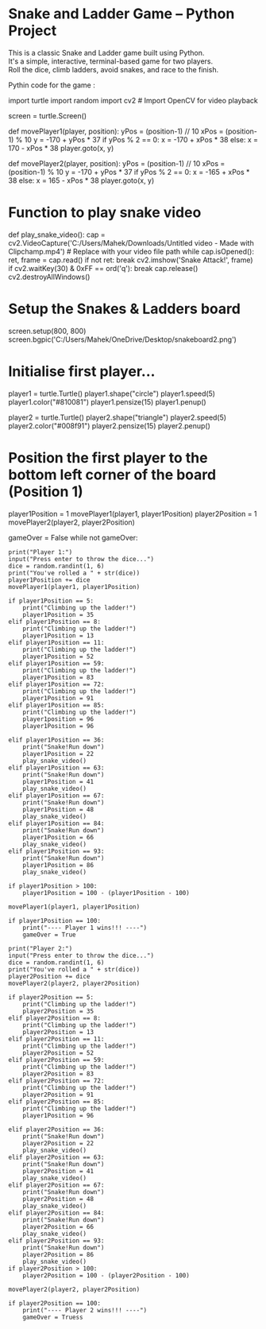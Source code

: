 # Snake and Ladder Game – Python Project

This is a classic Snake and Ladder game built using Python.  
It's a simple, interactive, terminal-based game for two players.  
Roll the dice, climb ladders, avoid snakes, and race to the finish.

Pythin code for the game :

import turtle
import random
import cv2  # Import OpenCV for video playback

screen = turtle.Screen()

def movePlayer1(player, position):
    yPos = (position-1) // 10
    xPos = (position-1) % 10
    y = -170 + yPos * 37
    if yPos % 2 == 0:
        x = -170 + xPos * 38
    else:
        x = 170 - xPos * 38
    player.goto(x, y)

def movePlayer2(player, position):
    yPos = (position-1) // 10
    xPos = (position-1) % 10
    y = -170 + yPos * 37
    if yPos % 2 == 0:
        x = -165 + xPos * 38
    else:
        x = 165 - xPos * 38
    player.goto(x, y)

# Function to play snake video
def play_snake_video():
    cap = cv2.VideoCapture('C:/Users/Mahek/Downloads/Untitled video - Made with Clipchamp.mp4')  # Replace with your video file path
    while cap.isOpened():
        ret, frame = cap.read()
        if not ret:
            break
        cv2.imshow('Snake Attack!', frame)
        if cv2.waitKey(30) & 0xFF == ord('q'):
            break
    cap.release()
    cv2.destroyAllWindows()

# Setup the Snakes & Ladders board
screen.setup(800, 800)
screen.bgpic('C:/Users/Mahek/OneDrive/Desktop/snakeboard2.png')
# Initialise first player...
player1 = turtle.Turtle()
player1.shape("circle")
player1.speed(5)
player1.color("#810081")
player1.pensize(15)
player1.penup()

player2 = turtle.Turtle()
player2.shape("triangle")
player2.speed(5)
player2.color("#008f91")
player2.pensize(15)
player2.penup()

# Position the first player to the bottom left corner of the board (Position 1)
player1Position = 1
movePlayer1(player1, player1Position)
player2Position = 1
movePlayer2(player2, player2Position)

gameOver = False
while not gameOver:

    print("Player 1:")
    input("Press enter to throw the dice...")
    dice = random.randint(1, 6)
    print("You've rolled a " + str(dice))
    player1Position += dice
    movePlayer1(player1, player1Position)
    
    if player1Position == 5:
        print("Climbing up the ladder!")
        player1Position = 35
    elif player1Position == 8:
        print("Climbing up the ladder!")
        player1Position = 13
    elif player1Position == 11:
        print("Climbing up the ladder!")
        player1Position = 52
    elif player1Position == 59:
        print("Climbing up the ladder!")
        player1Position = 83
    elif player1Position == 72:
        print("Climbing up the ladder!")
        player1Position = 91
    elif player1Position == 85:
        print("Climbing up the ladder!") 
        player1position = 96
        player1Position = 96
        
    elif player1Position == 36:
        print("Snake!Run down")
        player1Position = 22
        play_snake_video() 
    elif player1Position == 63:
        print("Snake!Run down")
        player1Position = 41
        play_snake_video() 
    elif player1Position == 67:
        print("Snake!Run down")
        player1Position = 48
        play_snake_video() 
    elif player1Position == 84:
        print("Snake!Run down")
        player1Position = 66
        play_snake_video() 
    elif player1Position == 93:
        print("Snake!Run down")
        player1Position = 86 
        play_snake_video() 
        
    if player1Position > 100:
        player1Position = 100 - (player1Position - 100)
    
    movePlayer1(player1, player1Position)

    if player1Position == 100:
        print("---- Player 1 wins!!! ----")
        gameOver = True

    print("Player 2:")
    input("Press enter to throw the dice...")
    dice = random.randint(1, 6)
    print("You've rolled a " + str(dice))
    player2Position += dice
    movePlayer2(player2, player2Position)

    if player2Position == 5:
        print("Climbing up the ladder!")
        player2Position = 35
    elif player2Position == 8:
        print("Climbing up the ladder!")
        player2Position = 13
    elif player2Position == 11:
        print("Climbing up the ladder!")
        player2Position = 52
    elif player2Position == 59:
        print("Climbing up the ladder!")
        player2Position = 83
    elif player2Position == 72:
        print("Climbing up the ladder!")
        player2Position = 91
    elif player2Position == 85:
        print("Climbing up the ladder!")
        player1Position = 96
    
    elif player2Position == 36:
        print("Snake!Run down")
        player2Position = 22
        play_snake_video() 
    elif player2Position == 63:
        print("Snake!Run down")
        player2Position = 41
        play_snake_video() 
    elif player2Position == 67:
        print("Snake!Run down")
        player2Position = 48
        play_snake_video() 
    elif player2Position == 84:
        print("Snake!Run down")
        player2Position = 66
        play_snake_video() 
    elif player2Position == 93:
        print("Snake!Run down")
        player2Position = 86 
        play_snake_video() 
    if player2Position > 100:
        player2Position = 100 - (player2Position - 100)

    movePlayer2(player2, player2Position)

    if player2Position == 100:
        print("---- Player 2 wins!!! ----")
        gameOver = Truess

